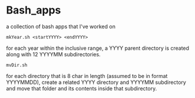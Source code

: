 # Bash_apps
a collection of bash apps that I've worked on


```mkYear.sh <startYYYY> <endYYYY>```

for each year within the inclusive range, a YYYY parent directory is created along with 12 YYYYMM subdirectories.

```mvDir.sh```

for each directory that is 8 char in length (assumed to be in format YYYYMMDD), create a related YYYY directory and YYYYMM subdirectory and move that folder and its contents inside that subdirectory.
